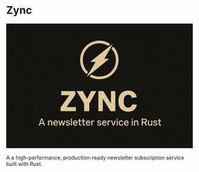 # Zync

![Zync](images/zync_banner.png)

A a high-performance, production-ready newsletter subscription service built with Rust.
